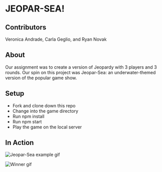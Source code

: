 # JEOPAR-SEA!

## Contributors
Veronica Andrade, Carla Geglio, and Ryan Novak

## About
Our assignment was to create a version of Jeopardy with 3 players and 3 rounds. Our spin on this project was Jeopar-Sea: an underwater-themed version of the popular game show.

## Setup
- Fork and clone down this repo
- Change into the game directory
- Run npm install
- Run npm start
- Play the game on the local server


## In Action
![Jeopar-Sea example gif](https://media.giphy.com/media/MEclN71gHfWmULAk69/giphy.gif)

![Winner gif](https://media.giphy.com/media/ZDEydd5m9VUSSfa2jW/giphy.gif)
